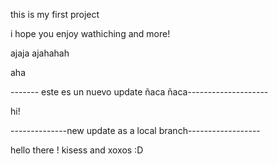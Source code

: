 this is my first project 

i hope you enjoy wathiching and more!

ajaja
ajahahah

aha

------- este es un nuevo update ñaca ñaca--------------------

hi!

--------------new update as a local branch------------------

hello there ! kisess and xoxos  :D
